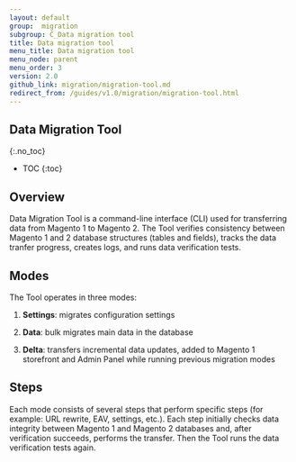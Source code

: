 ```yaml
---
layout: default
group:  migration
subgroup: C_Data migration tool
title: Data migration tool
menu_title: Data migration tool
menu_node: parent
menu_order: 3
version: 2.0
github_link: migration/migration-tool.md
redirect_from: /guides/v1.0/migration/migration-tool.html
---
```


## Data Migration Tool
{:.no_toc}

* TOC
{:toc}

## Overview

Data Migration Tool is a command-line interface (CLI) used for transferring data from Magento 1 to Magento 2. The Tool verifies consistency between Magento 1 and 2 database structures (tables and fields), tracks the data tranfer progress, creates logs, and runs data verification tests.

## Modes

The Tool operates in three modes:

1. **Settings**: migrates configuration settings

2. **Data**: bulk migrates main data in the database

3. **Delta**: transfers incremental data updates, added to Magento 1 storefront and Admin Panel while running previous migration modes

## Steps

Each mode consists of several steps that perform specific steps (for example: URL rewrite, EAV, settings, etc.). Each step initially checks data integrity between Magento 1 and Magento 2 databases and, after verification succeeds, performs the transfer. Then the Tool runs the data verification tests again.
